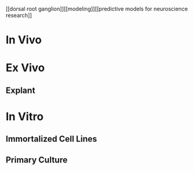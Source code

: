 [[dorsal root ganglion]][[modeling]][[predictive models for neuroscience research]]

# In Vivo

# Ex Vivo
## Explant

# In Vitro

## Immortalized Cell Lines

## Primary Culture